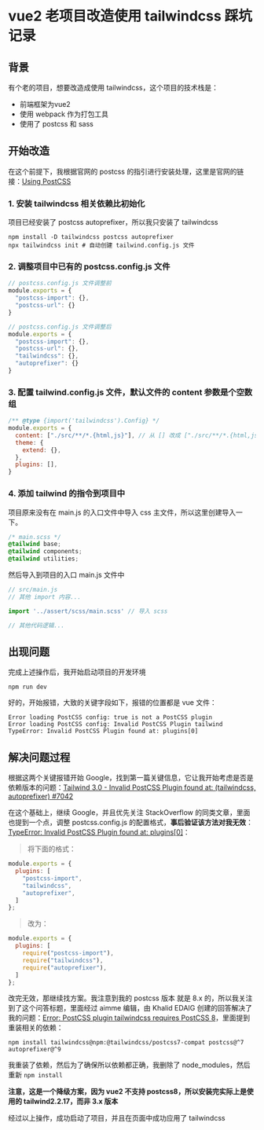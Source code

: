 # vue2 老项目改造使用 tailwindcss 踩坑记录

## 背景
有个老的项目，想要改造成使用 tailwindcss，这个项目的技术栈是：
- 前端框架为vue2
- 使用 webpack 作为打包工具
- 使用了 postcss 和 sass

## 开始改造
在这个前提下，我根据官网的 postcss 的指引进行安装处理，这里是官网的链接：[Using PostCSS](https://tailwindcss.com/docs/installation/using-postcss)


### 1. 安装 tailwindcss 相关依赖比初始化
项目已经安装了 postcss autoprefixer，所以我只安装了 tailwindcss 
```shell
npm install -D tailwindcss postcss autoprefixer
npx tailwindcss init # 自动创建 tailwind.config.js 文件
```

### 2. 调整项目中已有的 postcss.config.js 文件
```js
// postcss.config.js 文件调整前
module.exports = {
  "postcss-import": {},
  "postcss-url": {}
}

// postcss.config.js 文件调整后
module.exports = {
  "postcss-import": {},
  "postcss-url": {},
  "tailwindcss": {},
  "autoprefixer": {}
}
```

### 3. 配置 tailwind.config.js 文件，默认文件的 content 参数是个空数组
```js
/** @type {import('tailwindcss').Config} */
module.exports = {
  content: ["./src/**/*.{html,js}"], // 从 [] 改成 ["./src/**/*.{html,js}"]
  theme: {
    extend: {},
  },
  plugins: [],
}
```

### 4. 添加 tailwind 的指令到项目中
项目原来没有在 main.js 的入口文件中导入 css 主文件，所以这里创建导入一下。

```css
/* main.scss */
@tailwind base;
@tailwind components;
@tailwind utilities;
```

然后导入到项目的入口 main.js 文件中
```js
// src/main.js
// 其他 import 内容...

import '../assert/scss/main.scss' // 导入 scss

// 其他代码逻辑...
```

## 出现问题
完成上述操作后，我开始启动项目的开发环境
```shell
npm run dev
```
好的，开始报错，大致的关键字段如下，报错的位置都是 vue 文件：
```shell
Error loading PostCSS config: true is not a PostCSS plugin
Error loading PostCSS config: Invalid PostCSS Plugin tailwind 
TypeError: Invalid PostCSS Plugin found at: plugins[0]
```

## 解决问题过程
根据这两个关键报错开始 Google，找到第一篇关键信息，它让我开始考虑是否是依赖版本的问题：[Tailwind 3.0 - Invalid PostCSS Plugin found at: (tailwindcss, autoprefixer) #7042](https://github.com/tailwindlabs/tailwindcss/discussions/7042)

在这个基础上，继续 Google，并且优先关注 StackOverflow 的同类文章，里面也提到一个点，调整 postcss.config.js 的配置格式，**事后验证该方法对我无效**：[TypeError: Invalid PostCSS Plugin found at: plugins[0]](https://stackoverflow.com/questions/61104498/typeerror-invalid-postcss-plugin-found-at-plugins0)：

> 将下面的格式：
```js
module.exports = {
  plugins: [
    "postcss-import",
    "tailwindcss",
    "autoprefixer",
  ]
};
```
> 改为：
```js
module.exports = {
  plugins: [
    require("postcss-import"),
    require("tailwindcss"),
    require("autoprefixer"),
  ]
};
```

改完无效，那继续找方案。我注意到我的 postcss 版本 就是 8.x 的，所以我关注到了这个问答标题，里面经过 aimme 编辑，由 Khalid EDAIG 创建的回答解决了我的问题：[Error: PostCSS plugin tailwindcss requires PostCSS 8](https://stackoverflow.com/questions/64925926/error-postcss-plugin-tailwindcss-requires-postcss-8)，里面提到重装相关的依赖：
```shell
npm install tailwindcss@npm:@tailwindcss/postcss7-compat postcss@^7 autoprefixer@^9
```

我重装了依赖，然后为了确保所以依赖都正确，我删除了 node_modules，然后重新 `npm install`

**注意，这是一个降级方案，因为 vue2 不支持 postcss8，所以安装完实际上是使用的 tailwind2.2.17，而非 3.x 版本** 

经过以上操作，成功启动了项目，并且在页面中成功应用了 tailwindcss